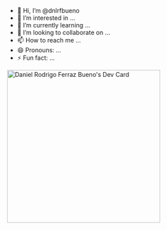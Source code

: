 - 👋 Hi, I’m @dnlrfbueno
- 👀 I’m interested in ...
- 🌱 I’m currently learning ...
- 💞️ I’m looking to collaborate on ...
- 📫 How to reach me ...
- 😄 Pronouns: ...
- ⚡ Fun fact: ...

<!---
dnlrfbueno/dnlrfbueno is a ✨ special ✨ repository because its `README.md` (this file) appears on your GitHub profile.
You can click the Preview link to take a look at your changes.
--->

<a href="https://app.daily.dev/dnlrfbueno"><img src="https://api.daily.dev/devcards/v2/szXapVNjLUMUCvWmhl2Km.png?type=default&r=dc4" width="356" alt="Daniel Rodrigo Ferraz Bueno's Dev Card"/></a>
